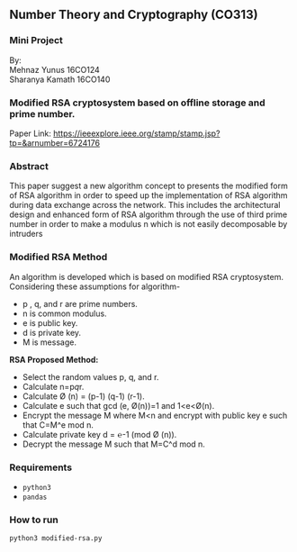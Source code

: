 ## Number Theory and Cryptography (CO313)

### Mini Project

By: <br>
Mehnaz Yunus 16CO124 <br>
Sharanya Kamath 16CO140 <br>

### Modified RSA cryptosystem based on offline storage and prime number.

Paper Link: https://ieeexplore.ieee.org/stamp/stamp.jsp?tp=&arnumber=6724176

### Abstract

This paper suggest a new algorithm concept
to presents the modified form of RSA algorithm in order to
speed up the implementation of RSA algorithm during data
exchange across the network. This includes the architectural
design and enhanced form of RSA algorithm through the use
of third prime number in order to make a modulus n which
is not easily decomposable by intruders

### Modified RSA Method
An algorithm is developed which is
based on modified RSA cryptosystem. Considering
these assumptions for algorithm-
 - p , q, and r are prime numbers.
 - n is common modulus.
 - e is public key.
 - d is private key.
 - M is message.

**RSA Proposed Method:** <br>
- Select the random values p, q, and r.
- Calculate n=p*q*r.
- Calculate Ø (n) = (p-1) (q-1) (r-1).
- Calculate e such that gcd (e, Ø(n))=1 and
1<e<Ø(n).
- Encrypt the message M where M<n and encrypt
with public key e such that C=M^e mod n.
- Calculate private key d = ℮-1 (mod Ø (n)).
- Decrypt the message M such that M=C^d
 mod n. 

### Requirements
- `python3`
- `pandas`

### How to run
`python3 modified-rsa.py`
